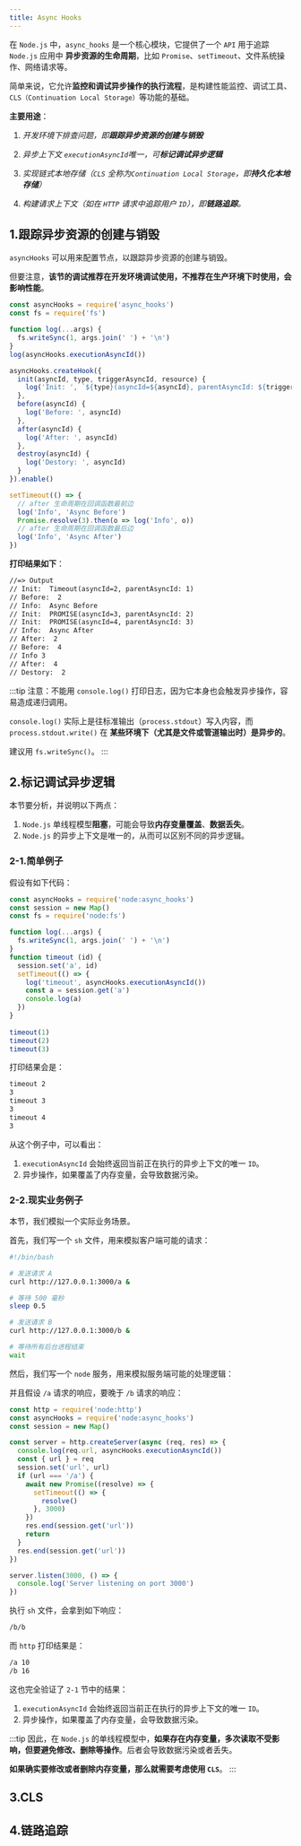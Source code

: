 ```yaml
---
title: Async Hooks
---
```


在 `Node.js` 中，`async_hooks` 是一个核心模块，它提供了一个 `API` 用于追踪 `Node.js` 应用中 **异步资源的生命周期**，比如 `Promise`、`setTimeout`、文件系统操作、网络请求等。

简单来说，它允许**监控和调试异步操作的执行流程**，是构建性能监控、调试工具、`CLS（Continuation Local Storage）`等功能的基础。

**主要用途**：

1. *开发环境下排查问题，即**跟踪异步资源的创建与销毁***

2. *异步上下文 `executionAsyncId`唯一，可**标记调试异步逻辑***

3. *实现链式本地存储（`CLS` 全称为`Continuation Local Storage`，即**持久化本地存储**）*

4. *构建请求上下文（如在 `HTTP` 请求中追踪用户 `ID`），即**链路追踪**。*

## 1.跟踪异步资源的创建与销毁

`asyncHooks` 可以用来配置节点，以跟踪异步资源的创建与销毁。

但要注意，**该节的调试推荐在开发环境调试使用，不推荐在生产环境下时使用，会影响性能**。

```js
const asyncHooks = require('async_hooks')
const fs = require('fs')

function log(...args) {
  fs.writeSync(1, args.join(' ') + '\n')
}
log(asyncHooks.executionAsyncId())

asyncHooks.createHook({
  init(asyncId, type, triggerAsyncId, resource) {
    log('Init: ', `${type}(asyncId=${asyncId}, parentAsyncId: ${triggerAsyncId}), resource: ${resource}`)
  },
  before(asyncId) {
    log('Before: ', asyncId)
  },
  after(asyncId) {
    log('After: ', asyncId)
  },
  destroy(asyncId) {
    log('Destory: ', asyncId)
  }
}).enable()

setTimeout(() => {
  // after 生命周期在回调函数最前边
  log('Info', 'Async Before')
  Promise.resolve(3).then(o => log('Info', o))
  // after 生命周期在回调函数最后边
  log('Info', 'Async After')
})
```

**打印结果如下**：

```txt
//=> Output
// Init:  Timeout(asyncId=2, parentAsyncId: 1)
// Before:  2
// Info:  Async Before
// Init:  PROMISE(asyncId=3, parentAsyncId: 2)
// Init:  PROMISE(asyncId=4, parentAsyncId: 3)
// Info:  Async After
// After:  2
// Before:  4
// Info 3
// After:  4
// Destory:  2
```

:::tip
注意：不能用 `console.log()` 打印日志，因为它本身也会触发异步操作，容易造成递归调用。

`console.log()` 实际上是往标准输出（`process.stdout`）写入内容，而 `process.stdout.write()` 在 **某些环境下（尤其是文件或管道输出时）是异步的**。

建议用 `fs.writeSync()`。
:::

## 2.标记调试异步逻辑

本节要分析，并说明以下两点：

1. `Node.js` 单线程模型**阻塞**，可能会导致**内存变量覆盖**、**数据丢失**。
2. `Node.js` 的异步上下文是唯一的，从而可以区别不同的异步逻辑。

### 2-1.简单例子

假设有如下代码：

```js
const asyncHooks = require('node:async_hooks')
const session = new Map()
const fs = require('node:fs')

function log(...args) {
  fs.writeSync(1, args.join(' ') + '\n')
}
function timeout (id) {
  session.set('a', id)
  setTimeout(() => {
    log('timeout', asyncHooks.executionAsyncId())
    const a = session.get('a')
    console.log(a)
  })
}
 
timeout(1)
timeout(2)
timeout(3)
```

打印结果会是：

```txt
timeout 2
3
timeout 3
3
timeout 4
3
```

从这个例子中，可以看出：

1. `executionAsyncId` 会始终返回当前正在执行的异步上下文的唯一 `ID`。
2. 异步操作，如果覆盖了内存变量，会导致数据污染。

### 2-2.现实业务例子

本节，我们模拟一个实际业务场景。

首先，我们写一个 `sh` 文件，用来模拟客户端可能的请求：

```sh
#!/bin/bash

# 发送请求 A
curl http://127.0.0.1:3000/a &

# 等待 500 毫秒
sleep 0.5

# 发送请求 B
curl http://127.0.0.1:3000/b &

# 等待所有后台进程结束
wait
```

然后，我们写一个 `node` 服务，用来模拟服务端可能的处理逻辑：

并且假设 `/a` 请求的响应，要晚于 `/b` 请求的响应：

```js
const http = require('node:http')
const asyncHooks = require('node:async_hooks')
const session = new Map()

const server = http.createServer(async (req, res) => {
  console.log(req.url, asyncHooks.executionAsyncId())
  const { url } = req
  session.set('url', url)
  if (url === '/a') {
    await new Promise((resolve) => {
      setTimeout(() => {
        resolve()
      }, 3000)
    })
    res.end(session.get('url'))
    return
  }
  res.end(session.get('url'))
})

server.listen(3000, () => {
  console.log('Server listening on port 3000')
})
```

执行 `sh` 文件，会拿到如下响应：

```txt
/b/b
```

而 `http` 打印结果是：

```txt
/a 10
/b 16
```

这也完全验证了 `2-1` 节中的结果：

1. `executionAsyncId` 会始终返回当前正在执行的异步上下文的唯一 `ID`。
2. 异步操作，如果覆盖了内存变量，会导致数据污染。

:::tip
因此，在 `Node.js` 的单线程模型中，**如果存在内存变量，多次读取不受影响，但要避免修改、删除等操作**。后者会导致数据污染或者丢失。

**如果确实要修改或者删除内存变量，那么就需要考虑使用 `CLS`**。
:::

## 3.CLS

## 4.链路追踪

